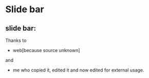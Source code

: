 Slide bar
=========

slide bar:
------------------

Thanks to

* web[because source unknown]

and

* me
who copied it, edited it and now edited for external usage.
